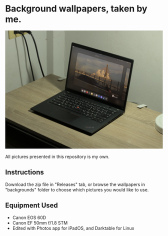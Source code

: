 # Background wallpapers, taken by me.

![example](example.webp)

All pictures presented in this repository is my own.

## Instructions

Download the zip file in "Releases" tab, or browse the wallpapers in "backgrounds" folder to choose which pictures you would like to use. 

## Equipment Used
- Canon EOS 60D
- Canon EF 50mm f/1.8 STM
- Edited with Photos app for iPadOS, and Darktable for Linux
